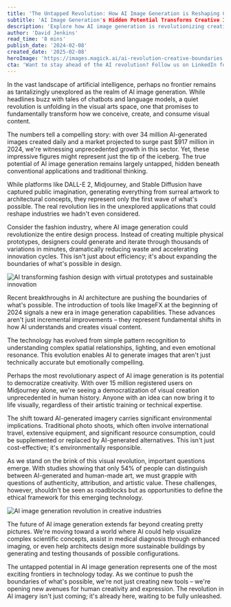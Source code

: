 ```yaml
---
title: 'The Untapped Revolution: How AI Image Generation is Reshaping Creative Boundaries'
subtitle: 'AI Image Generation's Hidden Potential Transforms Creative Industries'
description: 'Explore how AI image generation is revolutionizing creative industries, with the market projected to exceed $917 million in 2024. From fashion design to medical imaging, discover how this technology is reshaping our approach to visual content creation while democratizing creativity for millions of users worldwide.'
author: 'David Jenkins'
read_time: '8 mins'
publish_date: '2024-02-08'
created_date: '2025-02-08'
heroImage: 'https://images.magick.ai/ai-revolution-creative-boundaries.jpg'
cta: 'Want to stay ahead of the AI revolution? Follow us on LinkedIn for daily insights into groundbreaking developments in AI image generation and creative technology.'
---
```


In the vast landscape of artificial intelligence, perhaps no frontier remains as tantalizingly unexplored as the realm of AI image generation. While headlines buzz with tales of chatbots and language models, a quiet revolution is unfolding in the visual arts space, one that promises to fundamentally transform how we conceive, create, and consume visual content.

The numbers tell a compelling story: with over 34 million AI-generated images created daily and a market projected to surge past $917 million in 2024, we're witnessing unprecedented growth in this sector. Yet, these impressive figures might represent just the tip of the iceberg. The true potential of AI image generation remains largely untapped, hidden beneath conventional applications and traditional thinking.

While platforms like DALL-E 2, Midjourney, and Stable Diffusion have captured public imagination, generating everything from surreal artwork to architectural concepts, they represent only the first wave of what's possible. The real revolution lies in the unexplored applications that could reshape industries we hadn't even considered.

Consider the fashion industry, where AI image generation could revolutionize the entire design process. Instead of creating multiple physical prototypes, designers could generate and iterate through thousands of variations in minutes, dramatically reducing waste and accelerating innovation cycles. This isn't just about efficiency; it's about expanding the boundaries of what's possible in design.

![AI transforming fashion design with virtual prototypes and sustainable innovation](https://i.magick.ai/PIXE/1739009303851_magick_img.webp)

Recent breakthroughs in AI architecture are pushing the boundaries of what's possible. The introduction of tools like ImageFX at the beginning of 2024 signals a new era in image generation capabilities. These advances aren't just incremental improvements – they represent fundamental shifts in how AI understands and creates visual content.

The technology has evolved from simple pattern recognition to understanding complex spatial relationships, lighting, and even emotional resonance. This evolution enables AI to generate images that aren't just technically accurate but emotionally compelling.

Perhaps the most revolutionary aspect of AI image generation is its potential to democratize creativity. With over 15 million registered users on Midjourney alone, we're seeing a democratization of visual creation unprecedented in human history. Anyone with an idea can now bring it to life visually, regardless of their artistic training or technical expertise.

The shift toward AI-generated imagery carries significant environmental implications. Traditional photo shoots, which often involve international travel, extensive equipment, and significant resource consumption, could be supplemented or replaced by AI-generated alternatives. This isn't just cost-effective; it's environmentally responsible.

As we stand on the brink of this visual revolution, important questions emerge. With studies showing that only 54% of people can distinguish between AI-generated and human-made art, we must grapple with questions of authenticity, attribution, and artistic value. These challenges, however, shouldn't be seen as roadblocks but as opportunities to define the ethical framework for this emerging technology.

![AI image generation revolution in creative industries](https://i.magick.ai/PIXE/1739009303848_magick_img.webp)

The future of AI image generation extends far beyond creating pretty pictures. We're moving toward a world where AI could help visualize complex scientific concepts, assist in medical diagnosis through enhanced imaging, or even help architects design more sustainable buildings by generating and testing thousands of possible configurations.

The untapped potential in AI image generation represents one of the most exciting frontiers in technology today. As we continue to push the boundaries of what's possible, we're not just creating new tools – we're opening new avenues for human creativity and expression. The revolution in AI imagery isn't just coming; it's already here, waiting to be fully unleashed.
